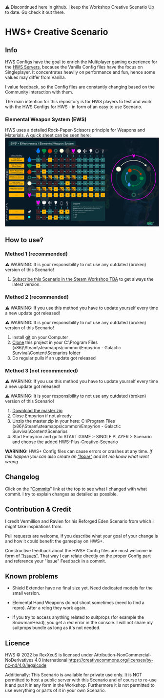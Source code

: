 ⚠ Discontinued here in github. I keep the Workshop Creative Scenario Up to date. Go check it out there.

# HWS+ Creative Scenario

## Info

HWS Configs have the goal to enrich the Multiplayer gaming experience for the [HWS Servers](https://empyrion-homeworld.net), because the Vanilla Config files have the focus on Singleplayer.
It concentrates heavily on performance and fun, hence some values may differ from Vanilla.

I value feedback, so the Config files are constantly changing based on the Community interaction with them.

The main intention for this repository is for HWS players to test and work with the HWS Configs for HWS - in form of an easy to use Scenario.

### Elemental Weapon System (EWS)
HWS uses a detailed Rock-Paper-Scissors principle for Weapons and Materials. A quick sheet can be seen here:
![HWS-Elemental-Effectiveness](https://github.com/B-iggy/HWS-Plus-Creative-Scenario/blob/main/SharedData/Content/Prefabs/HWS-Elemental-Effectiveness.png?raw=true)


## How to use?

### Method 1 (recommended)
⚠ WARNING: It is your responsibility to not use any outdated (broken) version of this Scenario!

1. [Subscribe this Scenario in the Steam Workshop TBA](#) to get always the latest version.

### Method 2 (recommended)
⚠ WARNING: If you use this method you have to update yourself every time a new update got released!

⚠ WARNING: It is your responsibility to not use any outdated (broken) version of this Scenario!

1. Install [git](https://git-scm.com/downloads) on your Computer
2. [Clone](https://github.com/B-iggy/HWS-Plus-Creative-Scenario.git) this project in your C:\Program Files (x86)\Steam\steamapps\common\Empyrion - Galactic Survival\Content\Scenarios folder
3. Do regular pulls if an update got released

### Method 3 (not recommended)
⚠ WARNING: If you use this method you have to update yourself every time a new update got released!

⚠ WARNING: It is your responsibility to not use any outdated (broken) version of this Scenario!

1. [Download the master zip](https://github.com/B-iggy/HWS-Plus-Creative-Scenario/archive/refs/heads/main.zip)
2. Close Empyrion if not already
3. Unzip the master.zip in your here: C:\Program Files (x86)\Steam\steamapps\common\Empyrion - Galactic Survival\Content\Scenarios
4. Start Empyrion and go to START GAME > SINGLE PLAYER > Scenario and choose the added HWS-Plus-Creative-Scenario

**WARNING:** HWS+ Config files can cause errors or crashes at any time.
*If this happen you can also create an ["Issue"](https://github.com/B-iggy/HWS-Plus-Creative-Scenario/issues) and let me know what went wrong*

## Changelog

Click on the "[Commits](https://github.com/B-iggy/HWS-Plus-Creative-Scenario/commits/main)" link at the top to see what I changed with what commit. I try to explain changes as detailed as possible.

## Contribution & Credit

I credit Vermillion and Ravien for his Reforged Eden Scenario from which I might take inspirations from.

Pull requests are welcome, if you describe what your goal of your change is and how it could benefit the gameplay on HWS+.

Constructive feedback about the HWS+ Config files are most welcome in form of ["Issues"](https://github.com/B-iggy/HWS-Plus-Creative-Scenario/issues). That way I can relate directly on the proper Config part and reference your "Issue" Feedback in a commit.

## Known problems

* Shield Extender have no final size yet. Need dedicated models for the small version.

* Elemental Hand Weapons do not shoot sometimes (need to find a repro). After a relog they work again.

* if you try to access anything related to suitprops (for example the SnowmanHead), you get a red error in the console. I will not share my suitprops bundle as long as it's not needed.


## Licence
HWS © 2022 by RexXxuS is licensed under Attribution-NonCommercial-NoDerivatives 4.0 International
https://creativecommons.org/licenses/by-nc-nd/4.0/legalcode

Additionally: This Scenario is available for private use only. It is NOT permitted to host a public server with this Scenario and of course to re-use it and put it in any form in the Workshop.
Furthermore it is not permitted to use everything or parts of it in your own Scenario.
